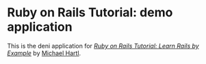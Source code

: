 # Ruby on Rails Tutorial: demo application

This is the deni application for
[*Ruby on Rails Tutorial: Learn Rails by Example*](http://ripple.com/)
by [Michael Hartl](http://santanu@example.com/).